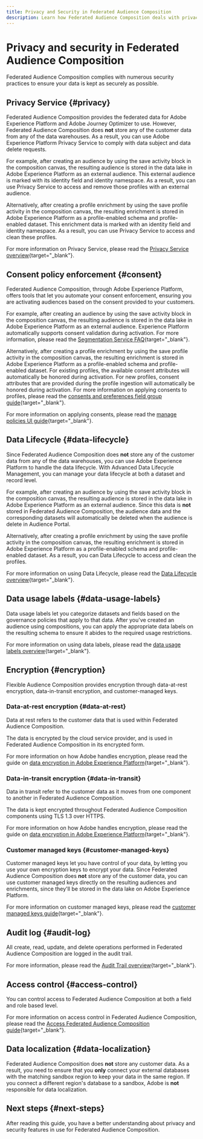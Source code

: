 ```yaml
---
title: Privacy and Security in Federated Audience Composition
description: Learn how Federated Audience Composition deals with privacy and security for user data.
---
```


# Privacy and security in Federated Audience Composition

Federated Audience Composition complies with numerous security practices to ensure your data is kept as securely as possible.

## Privacy Service {#privacy}

Federated Audience Composition provides the federated data for Adobe Experience Platform and Adobe Journey Optimizer to use. However, Federated Audience Composition does **not** store any of the customer data from any of the data warehouses. As a result, you can use Adobe Experience Platform Privacy Service to comply with data subject and data delete requests.

For example, after creating an audience by using the save activity block in the composition canvas, the resulting audience is stored in the data lake in Adobe Experience Platform as an external audience. This external audience is marked with its identity field and identity namespace. As a result, you can use Privacy Service to access and remove those profiles with an external audience.

Alternatively, after creating a profile enrichment by using the save profile activity in the composition canvas, the resulting enrichment is stored in Adobe Experience Platform as a profile-enabled schema and profile-enabled dataset. This enrichment data is marked with an identity field and identity namespace. As a result, you can use Privacy Service to access and clean these profiles.

For more information on Privacy Service, please read the [Privacy Service overview](https://experienceleague.adobe.com/en/docs/experience-platform/privacy/home){target="_blank"}.

## Consent policy enforcement {#consent}

Federated Audience Composition, through Adobe Experience Platform, offers tools that let you automate your consent enforcement, ensuring you are activating audiences based on the consent provided to your customers.

For example, after creating an audience by using the save activity block in the composition canvas, the resulting audience is stored in the data lake in Adobe Experience Platform as an external audience. Experience Platform automatically supports consent validation during activation. For more information, please read the [Segmentation Service FAQ](https://experienceleague.adobe.com/en/docs/experience-platform/segmentation/faq#consent){target="_blank"}.

Alternatively, after creating a profile enrichment by using the save profile activity in the composition canvas, the resulting enrichment is stored in Adobe Experience Platform as a profile-enabled schema and profile-enabled dataset. For existing profiles, the available consent attributes will automatically be honored during activation. For new profiles, consent attributes that are provided during the profile ingestion will automatically be honored during activation. For more information on applying consents to profiles, please read the [consents and preferences field group guide](https://experienceleague.adobe.com/en/docs/experience-platform/xdm/field-groups/profile/consents){target="_blank"}.

For more information on applying consents, please read the [manage policies UI guide](https://experienceleague.adobe.com/en/docs/experience-platform/data-governance/policies/user-guide#consent-policy){target="_blank"}.

## Data Lifecycle {#data-lifecycle}

Since Federated Audience Composition does **not** store any of the customer data from any of the data warehouses, you can use Adobe Experience Platform to handle the data lifecycle. With Advanced Data Lifecycle Management, you can manage your data lifecycle at both a dataset and record level.

For example, after creating an audience by using the save activity block in the composition canvas, the resulting audience is stored in the data lake in Adobe Experience Platform as an external audience. Since this data is **not** stored in Federated Audience Composition, the audience data and the corresponding datasets will automatically be deleted when the audience is delete in Audience Portal.

Alternatively, after creating a profile enrichment by using the save profile activity in the composition canvas, the resulting enrichment is stored in Adobe Experience Platform as a profile-enabled schema and profile-enabled dataset. As a result, you can Data Lifecycle to access and clean the profiles.

For more information on using Data Lifecycle, please read the [Data Lifecycle overview](https://experienceleague.adobe.com/en/docs/experience-platform/data-lifecycle/home){target="_blank"}.

## Data usage labels {#data-usage-labels}

Data usage labels let you categorize datasets and fields based on the governance policies that apply to that data. After you've created an audience using compositions, you can apply the appropriate data labels on the resulting schema to ensure it abides to the required usage restrictions.

For more information on using data labels, please read the [data usage labels overview](https://experienceleague.adobe.com/en/docs/experience-platform/data-governance/labels/overview){target="_blank"}.

## Encryption {#encryption}

Flexible Audience Composition provides encryption through data-at-rest encryption, data-in-transit encryption, and customer-managed keys.

### Data-at-rest encryption {#data-at-rest}

Data at rest refers to the customer data that is used within Federated Audience Composition.

The data is encrypted by the cloud service provider, and is used in Federated Audience Composition in its encrypted form.

For more information on how Adobe handles encryption, please read the guide on [data encryption in Adobe Experience Platform](https://experienceleague.adobe.com/en/docs/experience-platform/landing/governance-privacy-security/encryption){target="_blank"}.

### Data-in-transit encryption {#data-in-transit}

Data in transit refer to the customer data as it moves from one component to another in Federated Audience Composition.

The data is kept encrypted throughout Federated Audience Composition components using TLS 1.3 over HTTPS.

For more information on how Adobe handles encryption, please read the guide on [data encryption in Adobe Experience Platform](https://experienceleague.adobe.com/en/docs/experience-platform/landing/governance-privacy-security/encryption){target="_blank"}.

### Customer managed keys {#customer-managed-keys}

Customer managed keys let you have control of your data, by letting you use your own encryption keys to encrypt your data. Since Federated Audience Composition does **not** store any of the customer data, you can use customer managed keys directly on the resulting audiences and enrichments, since they'll be stored in the data lake on Adobe Experience Platform.

For more information on customer managed keys, please read the [customer managed keys guide](https://experienceleague.adobe.com/en/docs/experience-platform/landing/governance-privacy-security/customer-managed-keys/overview){target="_blank"}.

## Audit log {#audit-log}

All create, read, update, and delete operations performed in Federated Audience Composition are logged in the audit trail.

For more information, please read the [Audit Trail overview](/help/admin/audit-trail.md){target="_blank"}.

## Access control {#access-control}

You can control access to Federated Audience Composition at both a field and role based level.

For more information on access control in Federated Audience Composition, please read the [Access Federated Audience Composition guide](/help/start/feature-access.md){target="_blank"}.

## Data localization {#data-localization}

Federated Audience Composition does **not** store any customer data. As a result, you need to ensure that you **only** connect your external databases with the matching sandbox region to keep your data in the same region. If you connect a different region's database to a sandbox, Adobe is **not** responsible for data localization.

## Next steps {#next-steps}

After reading this guide, you have a better understanding about privacy and security features in use for Federated Audience Composition.